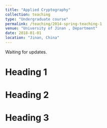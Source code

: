 ```yaml
---
title: "Applied Cryptography"
collection: teaching
type: "Undergraduate course"
permalink: /teaching/2014-spring-teaching-1
venue: "University of Jinan , Department"
date: 2018-01-01
location: "Jinan, China"
---
```


Waiting for updates.

Heading 1
======

Heading 2
======

Heading 3
======